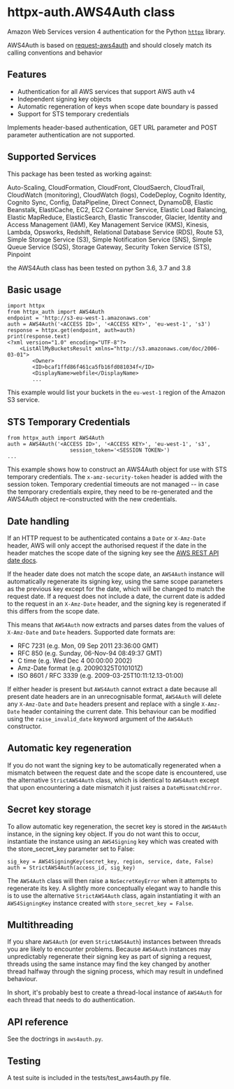 httpx-auth.AWS4Auth class
=================

Amazon Web Services version 4 authentication for the Python [`httpx`](https://github.com/encode/httpx) library.

AWS4Auth is based on [request-aws4auth](https://github.com/sam-washington/requests-aws4auth) and should closely match its calling conventions and behavior

Features
--------
* Authentication for all AWS services that support AWS auth v4
* Independent signing key objects
* Automatic regeneration of keys when scope date boundary is passed 
* Support for STS temporary credentials

Implements header-based authentication, GET URL parameter and POST parameter
authentication are not supported.

Supported Services
------------------
This package has been tested as working against:

Auto-Scaling, CloudFormation, CloudFront, CloudSaerch, CloudTrail, 
CloudWatch (monitoring), CloudWatch (logs), CodeDeploy, Cognito Identity, 
Cognito Sync, Config, DataPipeline, Direct Connect, DynamoDB, Elastic Beanstalk, 
ElastiCache, EC2, EC2 Container Service, Elastic Load Balancing,
Elastic MapReduce, ElasticSearch, Elastic Transcoder, Glacier, 
Identity and Access Management (IAM), Key Management Service (KMS), Kinesis, 
Lambda, Opsworks, Redshift, Relational Database Service (RDS), Route 53,
Simple Storage Service (S3), Simple Notification Service (SNS), 
Simple Queue Service (SQS), Storage Gateway, Security Token Service (STS), Pinpoint

the AWS4Auth class has been tested on python 3.6, 3.7 and 3.8

Basic usage
-----------

    import httpx
    from httpx_auth import AWS4Auth
    endpoint = 'http://s3-eu-west-1.amazonaws.com'
    auth = AWS4Auth('<ACCESS ID>', '<ACCESS KEY>', 'eu-west-1', 's3')
    response = httpx.get(endpoint, auth=auth)
    print(response.text)
    <?xml version="1.0" encoding="UTF-8"?>
        <ListAllMyBucketsResult xmlns="http://s3.amazonaws.com/doc/2006-03-01">
            <Owner>
            <ID>bcaf1ffd86f461ca5fb16fd081034f</ID>
            <DisplayName>webfile</DisplayName>
            ...

This example would list your buckets in the ``eu-west-1`` region of the Amazon
S3 service.

STS Temporary Credentials
-------------------------

    from httpx_auth import AWS4Auth
    auth = AWS4Auth('<ACCESS ID>', '<ACCESS KEY>', 'eu-west-1', 's3',
                        session_token='<SESSION TOKEN>')
    ...

This example shows how to construct an AWS4Auth object for use with STS
temporary credentials. The ``x-amz-security-token`` header is added with
the session token. Temporary credential timeouts are not managed -- in
case the temporary credentials expire, they need to be re-generated and
the AWS4Auth object re-constructed with the new credentials.

Date handling
-------------
If an HTTP request to be authenticated contains a ``Date`` or ``X-Amz-Date``
header, AWS will only accept the authorised request if the date in the header
matches the scope date of the signing key see the [AWS REST API date docs](http://docs.aws.amazon.com/general/latest/gr/sigv4-date-handling.html).

If the header date does not match the scope date, an ``AWS4Auth`` instance will 
automatically regenerate its signing key, using the same scope parameters as the 
previous key except for the date, which will be changed to match the request date. 
If a request does not include a date, the current date is added to the request in 
an ``X-Amz-Date`` header, and the signing key is regenerated if this differs from 
the scope date.

This means that ``AWS4Auth`` now extracts and parses dates from the values of
``X-Amz-Date`` and ``Date`` headers. Supported date formats are:

* RFC 7231 (e.g. Mon, 09 Sep 2011 23:36:00 GMT)
* RFC 850 (e.g. Sunday, 06-Nov-94 08:49:37 GMT)
* C time (e.g. Wed Dec 4 00:00:00 2002)
* Amz-Date format (e.g. 20090325T010101Z)
* ISO 8601 / RFC 3339 (e.g. 2009-03-25T10:11:12.13-01:00)

If either header is present but ``AWS4Auth`` cannot extract a date because all
present date headers are in an unrecognisable format, ``AWS4Auth`` will delete
any ``X-Amz-Date`` and ``Date`` headers present and replace with a single
``X-Amz-Date`` header containing the current date. This behaviour can be
modified using the ``raise_invalid_date`` keyword argument of the ``AWS4Auth``
constructor.

Automatic key regeneration
--------------------------
If you do not want the signing key to be automatically regenerated when a
mismatch between the request date and the scope date is encountered, use the
alternative ``StrictAWS4Auth`` class, which is identical to ``AWS4Auth`` except
that upon encountering a date mismatch it just raises a ``DateMismatchError``.

Secret key storage
------------------
To allow automatic key regeneration, the secret key is stored in the
``AWS4Auth`` instance, in the signing key object. If you do not want this to
occur, instantiate the instance using an ``AWS4Signing`` key which was created
with the store_secret_key parameter set to False:

    sig_key = AWS4SigningKey(secret_key, region, service, date, False)
    auth = StrictAWS4Auth(access_id, sig_key)

The ``AWS4Auth`` class will then raise a ``NoSecretKeyError`` when it attempts
to regenerate its key. A slightly more conceptually elegant way to handle this
is to use the alternative ``StrictAWS4Auth`` class, again instantiating it with
an ``AWS4SigningKey`` instance created with ``store_secret_key = False``.

Multithreading
--------------
If you share ``AWS4Auth`` (or even ``StrictAWS4Auth``) instances between
threads you are likely to encounter problems. Because ``AWS4Auth`` instances
may unpredictably regenerate their signing key as part of signing a request,
threads using the same instance may find the key changed by another thread
halfway through the signing process, which may result in undefined behaviour.

In short, it's probably best to create a thread-local instance of ``AWS4Auth``
for each thread that needs to do authentication.

API reference
-------------
See the doctrings in ``aws4auth.py``.

Testing
-------
A test suite is included in the tests/test_aws4auth.py file. 

